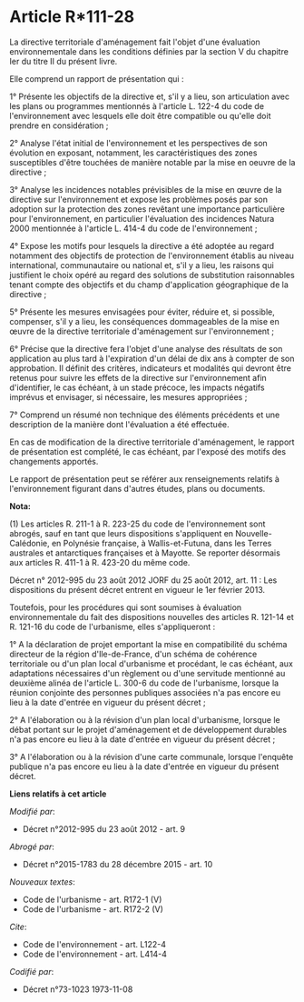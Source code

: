 # Article R*111-28

La directive territoriale d'aménagement fait l'objet d'une évaluation environnementale dans les conditions définies par la
section V du chapitre Ier du titre II du présent livre. 

Elle comprend un rapport de présentation qui : 

1° Présente les objectifs de la directive et, s'il y a lieu, son articulation avec les plans ou programmes mentionnés à
l'article L. 122-4 du code de l'environnement avec lesquels elle doit être compatible ou qu'elle doit prendre en
considération ; 

2° Analyse l'état initial de l'environnement et les perspectives de son évolution en exposant, notamment, les
caractéristiques des zones susceptibles d'être touchées de manière notable par la mise en oeuvre de la directive ; 

3° Analyse les incidences notables prévisibles de la mise en œuvre de la directive sur l'environnement et expose les
problèmes posés par son adoption sur la protection des zones revêtant une importance particulière pour l'environnement, en
particulier l'évaluation des incidences Natura 2000 mentionnée à l'article L. 414-4 du code de l'environnement ; 

4° Expose les motifs pour lesquels la directive a été adoptée au regard notamment des objectifs de protection de
l'environnement établis au niveau international, communautaire ou national et, s'il y a lieu, les raisons qui justifient le
choix opéré au regard des solutions de substitution raisonnables tenant compte des objectifs et du champ d'application
géographique de la directive ; 

5° Présente les mesures envisagées pour éviter, réduire et, si possible, compenser, s'il y a lieu, les conséquences
dommageables de la mise en œuvre de la directive territoriale d'aménagement sur l'environnement ; 

6° Précise que la directive fera l'objet d'une analyse des résultats de son application au plus tard à l'expiration d'un
délai de dix ans à compter de son approbation. Il définit des critères, indicateurs et modalités qui devront être retenus
pour suivre les effets de la directive sur l'environnement afin d'identifier, le cas échéant, à un stade précoce, les impacts
négatifs imprévus et envisager, si nécessaire, les mesures appropriées ; 

7° Comprend un résumé non technique des éléments précédents et une description de la manière dont l'évaluation a été
effectuée. 

En cas de modification de la directive territoriale d'aménagement, le rapport de présentation est complété, le cas échéant,
par l'exposé des motifs des changements apportés. 

Le rapport de présentation peut se référer aux renseignements relatifs à l'environnement figurant dans d'autres études, plans
ou documents.

**Nota:**

(1) Les articles R. 211-1 à R. 223-25 du code de l'environnement sont abrogés, sauf en tant que leurs dispositions
s'appliquent en Nouvelle-Calédonie, en Polynésie française, à Wallis-et-Futuna, dans les Terres australes et antarctiques
françaises et à Mayotte. Se reporter désormais aux articles R. 411-1 à R. 423-20 du même code.

Décret n° 2012-995 du 23 août 2012 JORF du 25 août 2012, art. 11 : Les dispositions du présent décret entrent en vigueur le
1er février 2013.

Toutefois, pour les procédures qui sont soumises à évaluation environnementale du fait des dispositions nouvelles des
articles R. 121-14 et R. 121-16 du code de l'urbanisme, elles s'appliqueront :

1° A la déclaration de projet emportant la mise en compatibilité du schéma directeur de la région d'Ile-de-France, d'un
schéma de cohérence territoriale ou d'un plan local d'urbanisme et procédant, le cas échéant, aux adaptations nécessaires
d'un règlement ou d'une servitude mentionné au deuxième alinéa de l'article L. 300-6 du code de l'urbanisme, lorsque la
réunion conjointe des personnes publiques associées n'a pas encore eu lieu à la date d'entrée en vigueur du présent décret ;

2° A l'élaboration ou à la révision d'un plan local d'urbanisme, lorsque le débat portant sur le projet d'aménagement et de
développement durables n'a pas encore eu lieu à la date d'entrée en vigueur du présent décret ;

3° A l'élaboration ou à la révision d'une carte communale, lorsque l'enquête publique n'a pas encore eu lieu à la date
d'entrée en vigueur du présent décret.

**Liens relatifs à cet article**

_Modifié par_:

  - Décret n°2012-995 du 23 août 2012 - art. 9

_Abrogé par_:

  - Décret n°2015-1783 du 28 décembre 2015 - art. 10

_Nouveaux textes_:

  - Code de l'urbanisme - art. R172-1 (V)
  - Code de l'urbanisme - art. R172-2 (V)

_Cite_:

  - Code de l'environnement - art. L122-4
  - Code de l'environnement - art. L414-4

_Codifié par_:

  - Décret n°73-1023 1973-11-08
